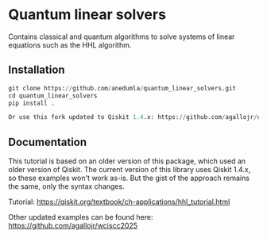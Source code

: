# Quantum linear solvers
Contains classical and quantum algorithms to solve systems of linear equations such as the HHL algorithm.

## Installation
```python
git clone https://github.com/anedumla/quantum_linear_solvers.git
cd quantum_linear_solvers
pip install .

Or use this fork updated to Qiskit 1.4.x: https://github.com/agallojr/quantum_linear_solvers
```

## Documentation
This tutorial is based on an older version of this package, which used an older version of Qiskit. The current version of this library uses Qiskit 1.4.x, so these examples won't work as-is. But the gist of the approach remains the same, only the syntax changes.

Tutorial: https://qiskit.org/textbook/ch-applications/hhl_tutorial.html

Other updated examples can be found here: https://github.com/agallojr/wciscc2025